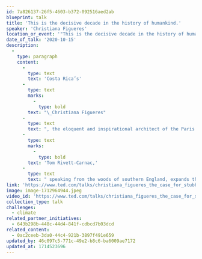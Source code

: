 ```yaml
---
id: 7a826137-26f5-4603-b372-092516aed2ab
blueprint: talk
title: 'This is the decisive decade in the history of humankind.'
speaker: 'Christiana Figueres'
location_or_event: '"This is the decisive decade in the history of humankind."'
date_of_talk: '2020-10-15'
description:
  -
    type: paragraph
    content:
      -
        type: text
        text: 'Costa Rica’s'
      -
        type: text
        marks:
          -
            type: bold
        text: "\_Christiana Figueres"
      -
        type: text
        text: ", the eloquent and inspirational architect of the Paris Climate Agreement of 2015,\_invites all of us to become stubborn optimists. Her deputy at the\_UN, former monk\_"
      -
        type: text
        marks:
          -
            type: bold
        text: 'Tom Rivett-Carnac,'
      -
        type: text
        text: " speaking from the woods of southern England, expands the context and the necessity for doing\_so."
link: 'https://www.ted.com/talks/christiana_figueres_the_case_for_stubborn_optimism_on_climate#t-479699'
image: image-1712964944.jpeg
video_id: 'https://www.ted.com/talks/christiana_figueres_the_case_for_stubborn_optimism_on_climate#t-479699'
collection_type: talk
challenges:
  - climate
related_partner_initiatives:
  - 643b298b-448c-44d4-841f-cdbcd7b03dcd
related_content:
  - 0ac2ceeb-3da0-44c4-921b-3897f491e659
updated_by: 46c097c5-771c-49e2-b8c6-ba6009ae7172
updated_at: 1714523696
---
```

